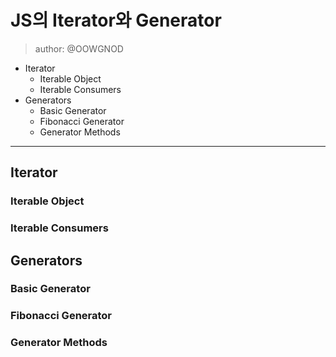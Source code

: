 # JS의 Iterator와 Generator

> author: @OOWGNOD

- Iterator
    - Iterable Object
    - Iterable Consumers
- Generators
    - Basic Generator
    - Fibonacci Generator
    - Generator Methods

---

## Iterator

### Iterable Object

### Iterable Consumers

## Generators

### Basic Generator

### Fibonacci Generator

### Generator Methods